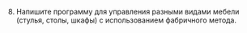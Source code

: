 8. Напишите программу для управления разными видами мебели (стулья, столы, шкафы) с использованием фабричного метода.